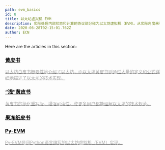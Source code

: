 ```yaml
---
path: evm_basics
id: 8
title: 以太坊虚拟机 EVM
description: 实际处理内部状态和计算的协议部分称为以太坊虚拟机（EVM）。从实际角度来看，EVM可以被认为是包含数百万个对象的大型去中心化计算机。
date: 2020-06-28T02:15:01.762Z
author: ECN
---
```


Here are the articles in this section:

<!-- 第一栏 -->
<div class="linkbox">
<a  href="/yellowpaper"  style="color: black">
   <h3>
   <strong>黄皮书 </strong>
   </h3> 
    <span style="color:#aaa">
        以太坊白皮书概要性地介绍了以太坊，而以太坊黄皮书则通过大量的定义和公式详细地描述了以太坊的技术实现。
   </span>
</a>
</div>


<!-- 第2栏 -->
<div class="linkbox">
<a  href="/beigepaper"  style="color: black">
   <h3>
   <strong>“浅”黄皮书 </strong>
   </h3> 
    <span style="color:#aaa">
        黄皮书的简化重写版，增强可读性，使更多用户都能理解以太坊的技术规范。
   </span>
</a>
</div>

<!-- 第3栏 -->
<div class="linkbox">
<a  href="/jellopaper"  style="color: black">
   <h3>
   <strong>果冻纸皮书</strong>
   </h3> 
</a>
</div>

<!-- 第4栏 -->
<div class="linkbox">
<a  href="/py_evm"  style="color: black">
   <h3>
   <strong>Py-EVM</strong>
   </h3> 
    <span style="color:#aaa">
     Py-EVM是用Python语言编写的以太坊虚拟机（EVM）实现。
   </span>
</a>
</div>